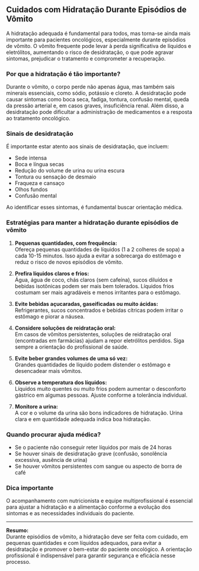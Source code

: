 
## Cuidados com Hidratação Durante Episódios de Vômito

A hidratação adequada é fundamental para todos, mas torna-se ainda mais importante para pacientes oncológicos, especialmente durante episódios de vômito. O vômito frequente pode levar à perda significativa de líquidos e eletrólitos, aumentando o risco de desidratação, o que pode agravar sintomas, prejudicar o tratamento e comprometer a recuperação.

### Por que a hidratação é tão importante?

Durante o vômito, o corpo perde não apenas água, mas também sais minerais essenciais, como sódio, potássio e cloreto. A desidratação pode causar sintomas como boca seca, fadiga, tontura, confusão mental, queda da pressão arterial e, em casos graves, insuficiência renal. Além disso, a desidratação pode dificultar a administração de medicamentos e a resposta ao tratamento oncológico.

### Sinais de desidratação

É importante estar atento aos sinais de desidratação, que incluem:

- Sede intensa
- Boca e língua secas
- Redução do volume de urina ou urina escura
- Tontura ou sensação de desmaio
- Fraqueza e cansaço
- Olhos fundos
- Confusão mental

Ao identificar esses sintomas, é fundamental buscar orientação médica.

### Estratégias para manter a hidratação durante episódios de vômito

1. **Pequenas quantidades, com frequência:**  
   Ofereça pequenas quantidades de líquidos (1 a 2 colheres de sopa) a cada 10-15 minutos. Isso ajuda a evitar a sobrecarga do estômago e reduz o risco de novos episódios de vômito.

2. **Prefira líquidos claros e frios:**  
   Água, água de coco, chás claros (sem cafeína), sucos diluídos e bebidas isotônicas podem ser mais bem tolerados. Líquidos frios costumam ser mais agradáveis e menos irritantes para o estômago.

3. **Evite bebidas açucaradas, gaseificadas ou muito ácidas:**  
   Refrigerantes, sucos concentrados e bebidas cítricas podem irritar o estômago e piorar a náusea.

4. **Considere soluções de reidratação oral:**  
   Em casos de vômitos persistentes, soluções de reidratação oral (encontradas em farmácias) ajudam a repor eletrólitos perdidos. Siga sempre a orientação do profissional de saúde.

5. **Evite beber grandes volumes de uma só vez:**  
   Grandes quantidades de líquido podem distender o estômago e desencadear mais vômitos.

6. **Observe a temperatura dos líquidos:**  
   Líquidos muito quentes ou muito frios podem aumentar o desconforto gástrico em algumas pessoas. Ajuste conforme a tolerância individual.

7. **Monitore a urina:**  
   A cor e o volume da urina são bons indicadores de hidratação. Urina clara e em quantidade adequada indica boa hidratação.

### Quando procurar ajuda médica?

- Se o paciente não conseguir reter líquidos por mais de 24 horas
- Se houver sinais de desidratação grave (confusão, sonolência excessiva, ausência de urina)
- Se houver vômitos persistentes com sangue ou aspecto de borra de café

### Dica importante

O acompanhamento com nutricionista e equipe multiprofissional é essencial para ajustar a hidratação e a alimentação conforme a evolução dos sintomas e as necessidades individuais do paciente.

---

**Resumo:**  
Durante episódios de vômito, a hidratação deve ser feita com cuidado, em pequenas quantidades e com líquidos adequados, para evitar a desidratação e promover o bem-estar do paciente oncológico. A orientação profissional é indispensável para garantir segurança e eficácia nesse processo.
```
